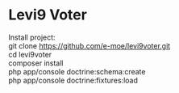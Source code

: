 Levi9 Voter
========================

Install project:<br>
git clone https://github.com/e-moe/levi9voter.git<br>
cd levi9voter<br>
composer install<br>
php app/console doctrine:schema:create<br>
php app/console doctrine:fixtures:load<br>